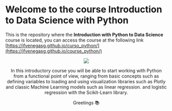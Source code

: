 # Welcome to the course **Introduction to Data Science with Python**

This is the repository where the **Introduction with Python to Data Science** course is located, you can access the course at the following link [https://jfvenegasg.github.io/curso_python/](https://jfvenegasg.github.io/course_python/)

<center>
<img src=https://media.geeksforgeeks.org/wp-content/uploads/20230222183754/Data-Science-Fir-beginner.png>

In this introductory course you will be able to start working with Python from a functional point of view, ranging from basic concepts such as defining variables to loading and using visualization libraries such as Plotly and classic Machine Learning models such as linear regression. and logistic regression with the Scikit-Learn library.

Greetings 📚

